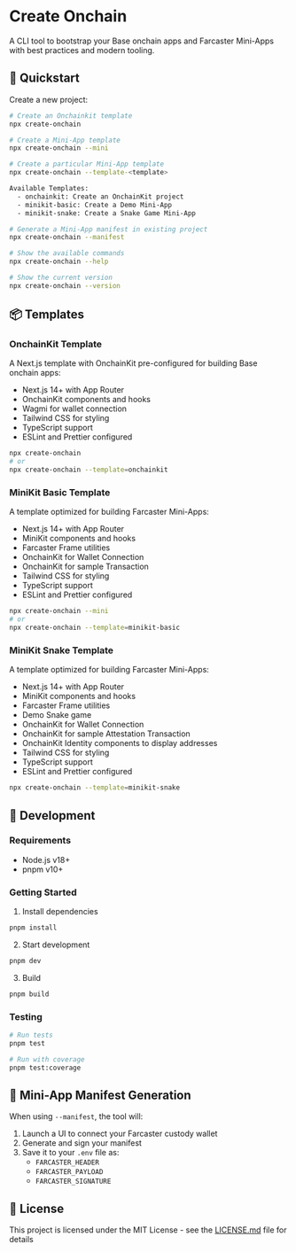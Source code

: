 # Create Onchain

A CLI tool to bootstrap your Base onchain apps and Farcaster Mini-Apps with best practices and modern tooling.

## 🚀 Quickstart

Create a new project:
```bash
# Create an Onchainkit template
npx create-onchain

# Create a Mini-App template
npx create-onchain --mini

# Create a particular Mini-App template
npx create-onchain --template-<template>

Available Templates:
  - onchainkit: Create an OnchainKit project
  - minikit-basic: Create a Demo Mini-App
  - minikit-snake: Create a Snake Game Mini-App

# Generate a Mini-App manifest in existing project
npx create-onchain --manifest

# Show the available commands
npx create-onchain --help

# Show the current version
npx create-onchain --version
```

## 📦 Templates

### OnchainKit Template
A Next.js template with OnchainKit pre-configured for building Base onchain apps:
- Next.js 14+ with App Router
- OnchainKit components and hooks
- Wagmi for wallet connection
- Tailwind CSS for styling
- TypeScript support
- ESLint and Prettier configured

```bash
npx create-onchain
# or
npx create-onchain --template=onchainkit
```

### MiniKit Basic Template
A template optimized for building Farcaster Mini-Apps:
- Next.js 14+ with App Router
- MiniKit components and hooks
- Farcaster Frame utilities
- OnchainKit for Wallet Connection
- OnchainKit for sample Transaction
- Tailwind CSS for styling
- TypeScript support
- ESLint and Prettier configured

```bash
npx create-onchain --mini
# or
npx create-onchain --template=minikit-basic
```

### MiniKit Snake Template
A template optimized for building Farcaster Mini-Apps:
- Next.js 14+ with App Router
- MiniKit components and hooks
- Farcaster Frame utilities
- Demo Snake game
- OnchainKit for Wallet Connection
- OnchainKit for sample Attestation Transaction
- OnchainKit Identity components to display addresses
- Tailwind CSS for styling
- TypeScript support
- ESLint and Prettier configured

```bash
npx create-onchain --template=minikit-snake
```

## 🔧 Development

### Requirements
- Node.js v18+
- pnpm v10+

### Getting Started

1. Install dependencies
```bash
pnpm install
```

2. Start development
```bash
pnpm dev
```

3. Build
```bash
pnpm build
```

### Testing
```bash
# Run tests
pnpm test

# Run with coverage
pnpm test:coverage
```

## 📖 Mini-App Manifest Generation

When using `--manifest`, the tool will:
1. Launch a UI to connect your Farcaster custody wallet
2. Generate and sign your manifest
3. Save it to your `.env` file as:
   - `FARCASTER_HEADER`
   - `FARCASTER_PAYLOAD`
   - `FARCASTER_SIGNATURE`

## 🌊 License

This project is licensed under the MIT License - see the [LICENSE.md](LICENSE.md) file for details
